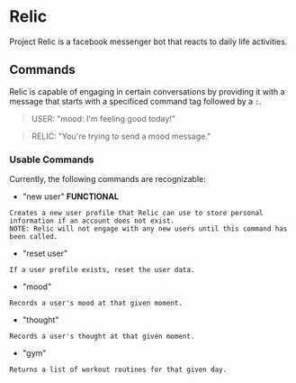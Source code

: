 # Relic
Project Relic is a facebook messenger bot that reacts to daily life activities.

## Commands
Relic is capable of engaging in certain conversations by providing it with a message that starts with a specificed command tag followed by a `:`.
> USER: "mood: I'm feeling good today!"

> RELIC: "You're trying to send a mood message."
### Usable Commands
Currently, the following commands are recognizable:
- "new user" **FUNCTIONAL**
```
Creates a new user profile that Relic can use to store personal information if an account does not exist.
NOTE: Relic will not engage with any new users until this command has been called.
```
- "reset user" 
```
If a user profile exists, reset the user data.
```
- "mood"
```
Records a user's mood at that given moment.
```
- "thought"
```
Records a user's thought at that given moment.
```
- "gym"
```
Returns a list of workout routines for that given day.
```
